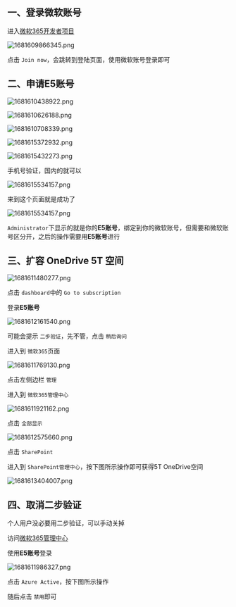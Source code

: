 ## 一、登录微软账号

进入[微软365开发者项目](https://developer.microsoft.com/en-us/microsoft-365/dev-program)

![1681609866345.png](https://img.zeges.top/3ACYBM.png)

点击 `Join now`，会跳转到登陆页面，使用微软账号登录即可

## 二、申请E5账号

![1681610438922.png](https://img.zeges.top/RBPgpS.png)

![1681610626188.png](https://img.zeges.top/EdicJj.png)

![1681610708339.png](https://img.zeges.top/8vKs7X.png)

![1681615372932.png](https://img.zeges.top/WWUM63.png)

![1681615432273.png](https://img.zeges.top/HYmRUH.png)

手机号验证，国内的就可以

![1681615534157.png](https://img.zeges.top/CTxbmD.png)

来到这个页面就是成功了

![1681615534157.png](https://img.zeges.top/CTxbmD.png)

`Administrator`下显示的就是你的**E5账号**，绑定到你的微软账号，但需要和微软账号区分开，之后的操作需要用**E5账号**进行

## 三、扩容 OneDrive 5T 空间

![1681611480277.png](https://img.zeges.top/V64PSM.png)

点击 `dashboard`中的 `Go to subscription`

登录**E5账号**

![1681612161540.png](https://img.zeges.top/WxpkJq.png)

可能会提示 `二步验证`，先不管，点击 `稍后询问`

进入到 `微软365`页面

![1681611769130.png](https://img.zeges.top/C4rkEl.png)

点击左侧边栏 `管理`

进入到 `微软365管理中心`

![1681611921162.png](https://img.zeges.top/vzYuOJ.png)

点击 `全部显示`

![1681612575660.png](https://img.zeges.top/Xki2Ro.png)

点击 `SharePoint`

进入到 `SharePoint管理中心`，按下图所示操作即可获得5T OneDrive空间

![1681613404007.png](https://img.zeges.top/W0LCm9.png)

## 四、取消二步验证

个人用户没必要用二步验证，可以手动关掉

访问[微软365管理中心](https://admin.microsoft.com/)

使用**E5账号**登录

![1681611986327.png](https://img.zeges.top/fqod73.png)

点击 `Azure Active`，按下图所示操作

随后点击 `禁用`即可
